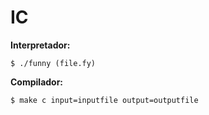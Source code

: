IC
==

**Interpretador:**
```
$ ./funny (file.fy)
``` 

**Compilador:**
```
$ make c input=inputfile output=outputfile
``` 
